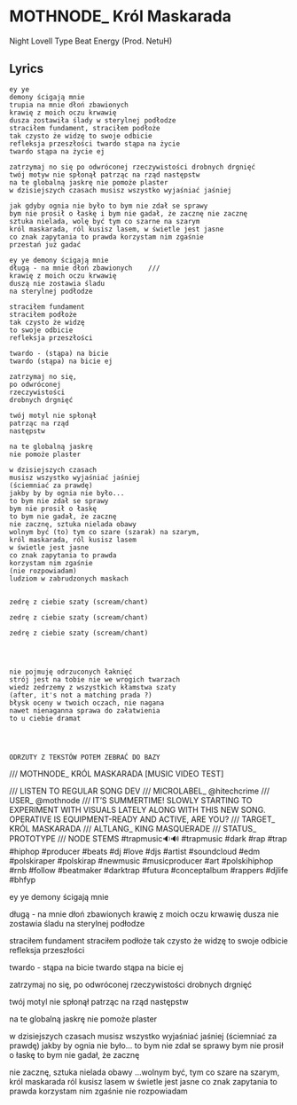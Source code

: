# MOTHNODE_ Król Maskarada

Night Lovell Type Beat Energy (Prod. NetuH)

## Lyrics

```
ey ye 
demony ścigają mnie 
trupia na mnie dłoń zbawionych
krawię z moich oczu krwawię
dusza zostawiła ślady w sterylnej podłodze
straciłem fundament, straciłem podłoże
tak czysto że widzę to swoje odbicie
refleksja przeszłości twardo stąpa na życie
twardo stąpa na życie ej

zatrzymaj no się po odwróconej rzeczywistości drobnych drgnięć
twój motyw nie spłonął patrząc na rząd następstw
na te globalną jaskrę nie pomoże plaster
w dzisiejszych czasach musisz wszystko wyjaśniać jaśniej 

jak gdyby ognia nie było to bym nie zdał se sprawy
bym nie prosił o łaskę i bym nie gadał, że zacznę nie zacznę
sztuka nielada, wolę być tym co szarne na szarym
król maskarada, ról kusisz lasem, w świetle jest jasne 
co znak zapytania to prawda korzystam nim zgaśnie
przestań już gadać

ey ye demony ścigają mnie
długą - na mnie dłoń zbawionych    /// 
krawię z moich oczu krwawię 
duszą nie zostawia śladu 
na sterylnej podłodze

straciłem fundament
straciłem podłoże
tak czysto że widzę 
to swoje odbicie
refleksja przeszłości

twardo - (stąpa) na bicie
twardo (stąpa) na bicie ej

zatrzymaj no się,
po odwróconej
rzeczywistości
drobnych drgnięć

twój motyl nie spłonął
patrząc na rząd 
następstw

na te globalną jaskrę 
nie pomoże plaster

w dzisiejszych czasach
musisz wszystko wyjaśniać jaśniej 
(ściemniać za prawdę)
jakby by by ognia nie było...
to bym nie zdał se sprawy
bym nie prosił o łaskę
to bym nie gadał, że zacznę
nie zacznę, sztuka nielada obawy
wolnym być (to) tym co szare (szarak) na szarym, 
król maskarada, ról kusisz lasem
w świetle jest jasne 
co znak zapytania to prawda
korzystam nim zgaśnie
(nie rozpowiadam)
ludziom w zabrudzonych maskach


zedrę z ciebie szaty (scream/chant)

zedrę z ciebie szaty (scream/chant)

zedrę z ciebie szaty (scream/chant)




nie pojmuję odrzuconych łaknięć
strój jest na tobie nie we wrogich twarzach
wiedz zedrzemy z wszystkich kłamstwa szaty 
(after, it's not a matching prada ?)
błysk oceny w twoich oczach, nie nagana
nawet nienaganna sprawa do załatwienia
to u ciebie dramat 




```
`ODRZUTY Z TEKSTÓW POTEM ZEBRAĆ DO BAZY`


/// MOTHNODE_ KRÓL MASKARADA [MUSIC VIDEO TEST]

/// LISTEN TO REGULAR SONG DEV
/// MICROLABEL_ @hitechcrime
/// USER_ @mothnode
/// IT’S SUMMERTIME! SLOWLY STARTING TO EXPERIMENT WITH VISUALS LATELY ALONG WITH THIS NEW SONG. OPERATIVE IS EQUIPMENT-READY AND ACTIVE, ARE YOU?
/// TARGET_ KRÓL MASKARADA
/// ALTLANG_ KING MASQUERADE
/// STATUS_ PROTOTYPE /// NODE STEMS #trapmusic🔉🔊 #trapmusic #dark #rap #trap #hiphop #producer #beats #dj #love #djs #artist #soundcloud #edm #polskiraper #polskirap #newmusic #musicproducer #art #polskihiphop #rnb #follow #beatmaker #darktrap #futura #conceptalbum #rappers #djlife #bhfyp

ey ye
demony ścigają mnie

długą - na mnie dłoń zbawionych
krawię z moich oczu krwawię
dusza nie zostawia
śladu na sterylnej podłodze

straciłem fundament
straciłem podłoże
tak czysto że widzę
to swoje odbicie
refleksja przeszłości

twardo - stąpa na bicie
twardo stąpa na bicie ej

zatrzymaj no się,
po odwróconej
rzeczywistości
drobnych drgnięć

twój motyl nie spłonął
patrząc na rząd
następstw

na te globalną jaskrę
nie pomoże plaster

w dzisiejszych czasach
musisz wszystko wyjaśniać jaśniej (ściemniać za prawdę)
jakby by ognia nie było...
to bym nie zdał se sprawy
bym nie prosił o łaskę
to bym nie gadał, że zacznę

nie zacznę, sztuka nielada obawy
...wolnym być, tym co szare na szarym, król maskarada
ról kusisz lasem
w świetle jest jasne
co znak zapytania to prawda
korzystam nim zgaśnie
nie rozpowiadam
